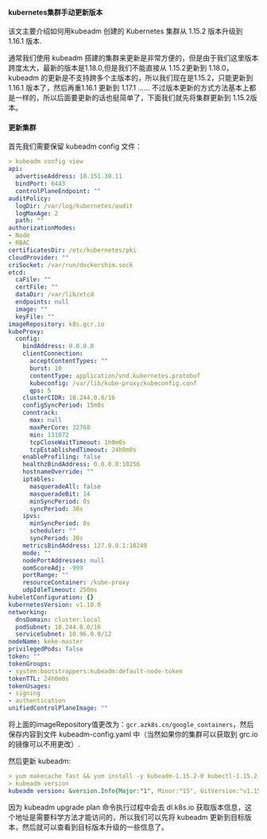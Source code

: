 #### kubernetes集群手动更新版本

该文主要介绍如何用kubeadm 创建的 Kubernetes 集群从 1.15.2 版本升级到 1.16.1 版本.

通常我们使用 kubeadm 搭建的集群来更新是非常方便的，但是由于我们这里版本跨度太大，最新的版本是1.18.0,但是我们不能直接从 1.15.2更新到 1.18.0，kubeadm 的更新是不支持跨多个主版本的，所以我们现在是1.15.2，只能更新到 1.16.1 版本了，然后再重1.16.1 更新到 1.17.1 …… 不过版本更新的方式方法基本上都是一样的，所以后面要更新的话也挺简单了，下面我们就先将集群更新到  1.15.2版本。

#### 更新集群

首先我们需要保留 kubeadm config 文件：
```yaml
> kubeadm config view
api:
  advertiseAddress: 10.151.30.11
  bindPort: 6443
  controlPlaneEndpoint: ""
auditPolicy:
  logDir: /var/log/kubernetes/audit
  logMaxAge: 2
  path: ""
authorizationModes:
- Node
- RBAC
certificatesDir: /etc/kubernetes/pki
cloudProvider: ""
criSocket: /var/run/dockershim.sock
etcd:
  caFile: ""
  certFile: ""
  dataDir: /var/lib/etcd
  endpoints: null
  image: ""
  keyFile: ""
imageRepository: k8s.gcr.io
kubeProxy:
  config:
    bindAddress: 0.0.0.0
    clientConnection:
      acceptContentTypes: ""
      burst: 10
      contentType: application/vnd.kubernetes.protobuf
      kubeconfig: /var/lib/kube-proxy/kubeconfig.conf
      qps: 5
    clusterCIDR: 10.244.0.0/16
    configSyncPeriod: 15m0s
    conntrack:
      max: null
      maxPerCore: 32768
      min: 131072
      tcpCloseWaitTimeout: 1h0m0s
      tcpEstablishedTimeout: 24h0m0s
    enableProfiling: false
    healthzBindAddress: 0.0.0.0:10256
    hostnameOverride: ""
    iptables:
      masqueradeAll: false
      masqueradeBit: 14
      minSyncPeriod: 0s
      syncPeriod: 30s
    ipvs:
      minSyncPeriod: 0s
      scheduler: ""
      syncPeriod: 30s
    metricsBindAddress: 127.0.0.1:10249
    mode: ""
    nodePortAddresses: null
    oomScoreAdj: -999
    portRange: ""
    resourceContainer: /kube-proxy
    udpIdleTimeout: 250ms
kubeletConfiguration: {}
kubernetesVersion: v1.10.0
networking:
  dnsDomain: cluster.local
  podSubnet: 10.244.0.0/16
  serviceSubnet: 10.96.0.0/12
nodeName: keke-master
privilegedPods: false
token: ""
tokenGroups:
- system:bootstrappers:kubeadm:default-node-token
tokenTTL: 24h0m0s
tokenUsages:
- signing
- authentication
unifiedControlPlaneImage: ""
```

将上面的imageRepository值更改为：`gcr.azk8s.cn/google_containers`，然后保存内容到文件 kubeadm-config.yaml 中（当然如果你的集群可以获取到 grc.io 的镜像可以不用更改）.


然后更新 kubeadm:
```yaml
> yum makecache fast && yum install -y kubeadm-1.15.2-0 kubectl-1.15.2-0 
> kubeadm version
kubeadm version: &version.Info{Major:"1", Minor:"15", GitVersion:"v1.15.2", GitCommit:"f6278300bebbb750328ac16ee6dd3aa71213468", GitTreeState:"clean", BuildDate:"2019-08-05T09:20:51Z", GoVersion:"go1.12.5", Compiler:"gc", Platform:"linux/amd64"}
```

因为 kubeadm upgrade plan 命令执行过程中会去 dl.k8s.io 获取版本信息，这个地址是需要科学方法才能访问的，所以我们可以先将 kubeadm 更新到目标版本，然后就可以查看到目标版本升级的一些信息了。


